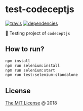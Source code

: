 # test-codeceptjs

[![travis](https://img.shields.io/travis/piecioshka/test-codeceptjs.svg?maxAge=2592000)](https://travis-ci.org/piecioshka/test-codeceptjs)
[![dependencies](https://david-dm.org/piecioshka/test-codeceptjs.svg)](https://github.com/piecioshka/test-codeceptjs)

:ledger: Testing project of `codeceptjs`

## How to run?

```bash
npm install
npm run selenium:install
npm run selenium:start
npm run test:selenium-standalone
```

## License

[The MIT License](http://piecioshka.mit-license.org) @ 2018
